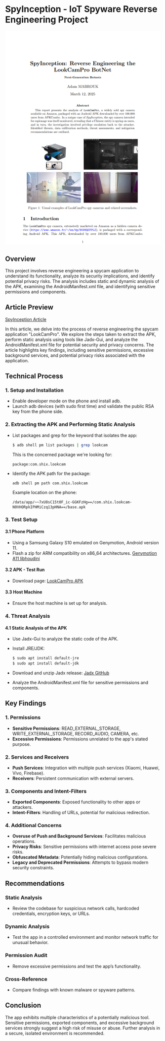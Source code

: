 # SpyInception - IoT Spyware Reverse Engineering Project

![SpyInception Preview](preview.png)

## Overview

This project involves reverse engineering a spycam application to understand its functionality, analyze its security implications, and identify potential privacy risks. The analysis includes static and dynamic analysis of the APK, examining the AndroidManifest.xml file, and identifying sensitive permissions and components.

## Article Preview

[SpyInception Article](article.pdf)

In this article, we delve into the process of reverse engineering the spycam application "LookCamPro". We explore the steps taken to extract the APK, perform static analysis using tools like Jadx-Gui, and analyze the AndroidManifest.xml file for potential security and privacy concerns. The article highlights key findings, including sensitive permissions, excessive background services, and potential privacy risks associated with the application.

## Technical Process

### 1. Setup and Installation

- Enable developer mode on the phone and install adb.
- Launch adb devices (with sudo first time) and validate the public RSA key from the phone side.

### 2. Extracting the APK and Performing Static Analysis

- List packages and grep for the keyword that isolates the app:
  ```sh
  $ adb shell pm list packages | grep lookcam
  ```
  This is the concerned package we're looking for:
  ```
  package:com.shix.lookcam
  ```

- Identify the APK path for the package:
  ```sh
  adb shell pm path com.shix.lookcam
  ```
  Example location on the phone:
  ```
  /data/app/~~7xU8sC15t0F_ic-GGKFzHg==/com.shix.lookcam-N0VHORpkIPHMiCzq13pHNA==/base.apk
  ```

### 3. Test Setup

#### 3.1 Phone Platform

- Using a Samsung Galaxy S10 emulated on Genymotion, Android version 11.
- Flash a zip for ARM compatibility on x86_64 architectures.
  [Genymotion A11 libhoudini](https://github.com/niizam/Genymotion_A11_libhoudini)

#### 3.2 APK - Test Run

- Download page: [LookCamPro APK](https://apkpure.com/fr/lookcampro/com.shix.lookcam)

#### 3.3 Host Machine

- Ensure the host machine is set up for analysis.

### 4. Threat Analysis

#### 4.1 Static Analysis of the APK

- Use Jadx-Gui to analyze the static code of the APK.
- Install JRE/JDK:
  ```sh
  $ sudo apt install default-jre
  $ sudo apt install default-jdk
  ```
- Download and unzip Jadx release:
  [Jadx GitHub](https://github.com/skylot/jadx)

- Analyze the AndroidManifest.xml file for sensitive permissions and components.

## Key Findings

### 1. Permissions

- **Sensitive Permissions**: READ_EXTERNAL_STORAGE, WRITE_EXTERNAL_STORAGE, RECORD_AUDIO, CAMERA, etc.
- **Excessive Permissions**: Permissions unrelated to the app's stated purpose.

### 2. Services and Receivers

- **Push Services**: Integration with multiple push services (Xiaomi, Huawei, Vivo, Firebase).
- **Receivers**: Persistent communication with external servers.

### 3. Components and Intent-Filters

- **Exported Components**: Exposed functionality to other apps or attackers.
- **Intent-Filters**: Handling of URLs, potential for malicious redirection.

### 4. Additional Concerns

- **Overuse of Push and Background Services**: Facilitates malicious operations.
- **Privacy Risks**: Sensitive permissions with internet access pose severe risks.
- **Obfuscated Metadata**: Potentially hiding malicious configurations.
- **Legacy and Deprecated Permissions**: Attempts to bypass modern security constraints.

## Recommendations

### Static Analysis

- Review the codebase for suspicious network calls, hardcoded credentials, encryption keys, or URLs.

### Dynamic Analysis

- Test the app in a controlled environment and monitor network traffic for unusual behavior.

### Permission Audit

- Remove excessive permissions and test the app’s functionality.

### Cross-Reference

- Compare findings with known malware or spyware patterns.

## Conclusion

The app exhibits multiple characteristics of a potentially malicious tool. Sensitive permissions, exported components, and excessive background services strongly suggest a high risk of misuse or abuse. Further analysis in a secure, isolated environment is recommended.
